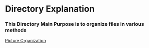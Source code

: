 # Directory Explanation

### This Directory Main Purpose is to organize files in various methods

[Picture Organization](./PictureOrganization.ps1)


